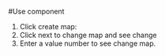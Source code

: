 #Use component 
1. Click create map:
2. Click next to change map and see change
3. Enter a value number to see change map.